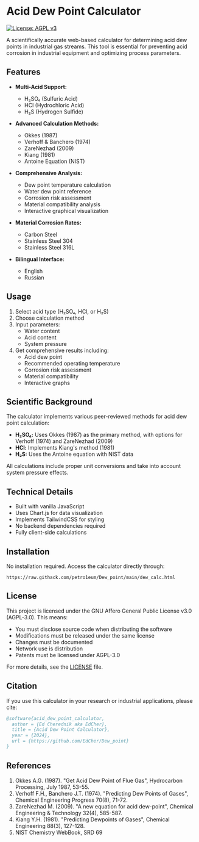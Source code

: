 # Acid Dew Point Calculator

[![License: AGPL v3](https://img.shields.io/badge/License-AGPL%20v3-blue.svg)](https://www.gnu.org/licenses/agpl-3.0)

A scientifically accurate web-based calculator for determining acid dew points in industrial gas streams. This tool is essential for preventing acid corrosion in industrial equipment and optimizing process parameters.

## Features

- **Multi-Acid Support:**
  - H₂SO₄ (Sulfuric Acid)
  - HCl (Hydrochloric Acid)
  - H₂S (Hydrogen Sulfide)

- **Advanced Calculation Methods:**
  - Okkes (1987)
  - Verhoff & Banchero (1974)
  - ZareNezhad (2009)
  - Kiang (1981)
  - Antoine Equation (NIST)

- **Comprehensive Analysis:**
  - Dew point temperature calculation
  - Water dew point reference
  - Corrosion risk assessment
  - Material compatibility analysis
  - Interactive graphical visualization

- **Material Corrosion Rates:**
  - Carbon Steel
  - Stainless Steel 304
  - Stainless Steel 316L

- **Bilingual Interface:**
  - English
  - Russian

## Usage

1. Select acid type (H₂SO₄, HCl, or H₂S)
2. Choose calculation method
3. Input parameters:
   - Water content
   - Acid content
   - System pressure
4. Get comprehensive results including:
   - Acid dew point
   - Recommended operating temperature
   - Corrosion risk assessment
   - Material compatibility
   - Interactive graphs

## Scientific Background

The calculator implements various peer-reviewed methods for acid dew point calculation:

- **H₂SO₄:** Uses Okkes (1987) as the primary method, with options for Verhoff (1974) and ZareNezhad (2009)
- **HCl:** Implements Kiang's method (1981)
- **H₂S:** Uses the Antoine equation with NIST data

All calculations include proper unit conversions and take into account system pressure effects.

## Technical Details

- Built with vanilla JavaScript
- Uses Chart.js for data visualization
- Implements TailwindCSS for styling
- No backend dependencies required
- Fully client-side calculations

## Installation

No installation required. Access the calculator directly through:
```
https://raw.githack.com/petro1eum/Dew_point/main/dew_calc.html
```

## License

This project is licensed under the GNU Affero General Public License v3.0 (AGPL-3.0). This means:

- You must disclose source code when distributing the software
- Modifications must be released under the same license
- Changes must be documented
- Network use is distribution
- Patents must be licensed under AGPL-3.0

For more details, see the [LICENSE](LICENSE) file.

## Citation

If you use this calculator in your research or industrial applications, please cite:

```bibtex
@software{acid_dew_point_calculator,
  author = {Ed Cherednik aka EdCher},
  title = {Acid Dew Point Calculator},
  year = {2024},
  url = {https://github.com/EdCher/Dew_point}
}
```

## References

1. Okkes A.G. (1987). "Get Acid Dew Point of Flue Gas", Hydrocarbon Processing, July 1987, 53-55.
2. Verhoff F.H., Banchero J.T. (1974). "Predicting Dew Points of Gases", Chemical Engineering Progress 70(8), 71-72.
3. ZareNezhad M. (2009). "A new equation for acid dew-point", Chemical Engineering & Technology 32(4), 585-587.
4. Kiang Y.H. (1981). "Predicting Dewpoints of Gases", Chemical Engineering 88(3), 127-128.
5. NIST Chemistry WebBook, SRD 69 